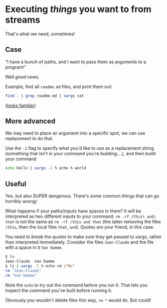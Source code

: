 Executing *things* you want to from streams
===========================================

That's what we need, sometimes!

Case
----

"I have a bunch of paths, and I want to pass them as arguments to a program!"

Well *good news*.

Example, find all `readme.md` files, and print them out:

```sh
find . | grep readme.md | xargs cat
```

([looks familiar](find.md))

More advanced
-------------

We may need to place an argument into a specific spot, we can use replacement
to do that.

Use the `-J` flag to specify what you'd like to use as a replacement string
(something that isn't in your command you're building....), and then build
your command

```sh
echo hello | xargs -I % echo % world
```

Useful
------

Yes, but also SUPER dangerous. There's some common things that can go horribly
wrong/

What happens if your paths/inputs have spaces in them? It will be interpreted
as two different inputs to your command. `rm -rf /this\ and\ that` is not the
same as `rm -rf /this and that` (the latter removing the files `/this`, then the
local files `that`, `and`). Quotes are your friend, in this case.

You need to *break* the quotes to make sure they get passed to xargs, rather
than interpreted immediately. Consider the files `Jean-Claude` and the file
with a space in it `Van Damme`.

```sh
$ ls
Jean-Claude  Van Damme
$ ls | xargs -I % echo rm \"%\"
rm "Jean-Claude"
rm "Van Damme"
```

Note the `echo` to try out the command before you run it. That lets you inspect
the command you've built before running it.

Obviously you wouldn't delete files this way, `rm *` would do. But could!
